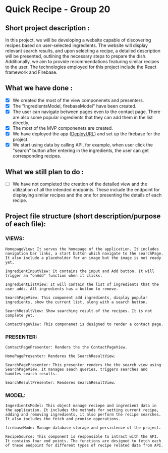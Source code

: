 # Quick Recipe - Group 20

## Short project description :
In this project, we will be developing a website capable of discovering recipes based on user-selected ingredients. The website will display relevant search results, and upon selecting a recipe, a detailed description will be presented, outlining the necessary steps to prepare the dish. Additionally, we aim to provide recommendations featuring similar recipes to the user. The technologies employed for this project include the React framework and Firebase.

## What we have done :
- [x] We created the most of the view componenets and presenters. 
- [x] The "IngredientsModel, firebaseModel" have been created. 
- [x] The user can navigate between pages even to the contact page. There are also some popular ingredients that they can add them in the list directly. 
- [x] The most of the MVP componenets are created. 
- [x] We have deployed the app ([DeployURL](https://quickrecipe-14ffc.web.app )) and set up the firebase for the project. 
- [x] We start using data by calling API, for example, when user click the "search" button after entering in the ingredients, the user can get corresponding recipes.

## What we still plan to do :
- [ ] We have not completed the creation of the detailed view and the utilization of all the intended endpoints. These include the endpoint for displaying similar recipes and the one for presenting the details of each recipe.

## Project file structure (short description/purpose of each file):
### VIEWS:
    HomepageView: It serves the homepage of the application. It includes navigation bar links, a start button which navigate to the searchPage. It also include a placeholder for an image but the image is not ready yet.

    IngredientInputView: It contains the input and Add button. It will trigger an "onAdd" function when it clicks.

    IngredientListView: It will contain the list of ingredients that the user adds. All ingredients has a button to remove.

    SearchPageView: This component add ingredients, display popular ingredients, show the current list, along with a search button.

    SearchResultView: Show searching result of the recipes. It is not complete yet.
    
    ContactPageView: This componenet is designed to render a contact page.

### PRESENTER:
    ContactPagePresenter: Renders the the ContactPageView.

    HomePagePresenter: Renderes the SearchResultView.

    SearchPagePresenter: This presenter renders the the search view using 
    SearchPageView. It manages seach queries, triggers searches and handles search results.

    SearchResultPresenter: Renderes SearchResultView.

### MODEL:
    IngerdientsModel: This object manage reciepe and ingredient data in the application. It includes the methods for setting current recipe, adding and removing ingredients, it also perform the recipe searches. It also includes the fetch and promise opperations. 

    firebaseMode: Manage database storage and persistence of the project.

    RecipeSource: This component is responsible to intract with the API. It contains four end points. The functions are designed to fetch each of these endpoint for different types of recipe related data from API.
